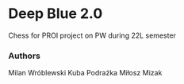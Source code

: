 # Deep Blue 2.0

Chess for PROI project on PW during 22L semester 

### Authors

Milan Wróblewski
Kuba Podrażka
Miłosz Mizak
